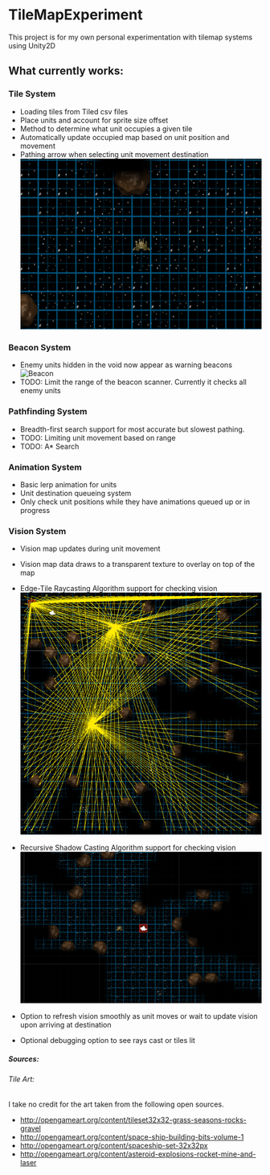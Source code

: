 # TileMapExperiment
This project is for my own personal experimentation with tilemap systems using Unity2D

## What currently works:
### Tile System
- Loading tiles from Tiled csv files
- Place units and account for sprite size offset
- Method to determine what unit occupies a given tile
- Automatically update occupied map based on unit position and movement
- Pathing arrow when selecting unit movement destination
![Pathing Arrow](https://github.com/dondbui/personal-projects/raw/master/TileMapExperiment/Screenshots/pathing_arrow_06.gif)

### Beacon System
- Enemy units hidden in the void now appear as warning beacons
![Beacon](https://github.com/dondbui/personal-projects/raw/master/TileMapExperiment/Screenshots/beacons_01.gif)
- TODO: Limit the range of the beacon scanner. Currently it checks all enemy units

### Pathfinding System
- Breadth-first search support for most accurate but slowest pathing.
- TODO: Limiting unit movement based on range
- TODO: A* Search


### Animation System
- Basic lerp animation for units
- Unit destination queueing system
- Only check unit positions while they have animations queued up or in progress

### Vision System
- Vision map updates during unit movement
- Vision map data draws to a transparent texture to overlay on top of the map
- Edge-Tile Raycasting Algorithm support for checking vision
![Edge-Tile Raycasting](https://github.com/dondbui/personal-projects/raw/master/TileMapExperiment/Screenshots/raycasting.png)

- Recursive Shadow Casting Algorithm support for checking vision
![Recursive Shadow Casting](https://github.com/dondbui/personal-projects/raw/master/TileMapExperiment/Screenshots/recursive-shadow-casting.png)

- Option to refresh vision smoothly as unit moves or wait to update vision upon arriving at destination
- Optional debugging option to see rays cast or tiles lit

##### Sources:

###### Tile Art: 
I take no credit for the art taken from the following open sources.
- http://opengameart.org/content/tileset32x32-grass-seasons-rocks-gravel
- http://opengameart.org/content/space-ship-building-bits-volume-1
- http://opengameart.org/content/spaceship-set-32x32px
- http://opengameart.org/content/asteroid-explosions-rocket-mine-and-laser